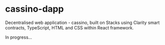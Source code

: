 # cassino-dapp
Decentralised web application - cassino, built on Stacks using Clarity smart contracts, TypeScript, HTML and CSS within React framework.

In progress...
